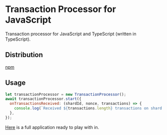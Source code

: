 # Transaction Processor for JavaScript

Transaction processor for JavaScript and TypeScript (written in TypeScript).

## Distribution

[npm](https://www.npmjs.com/package/@terradharitri/sdk-transaction-processor)

## Usage

```js
let transactionProcessor = new TransactionProcessor();
await transactionProcessor.start({
  onTransactionsReceived: (shardId, nonce, transactions) => {
    console.log(`Received ${transactions.length} transactions on shard ${shardId} and nonce ${nonce}`);
  },
});
```

[Here](example) is a full application ready to play with in.
